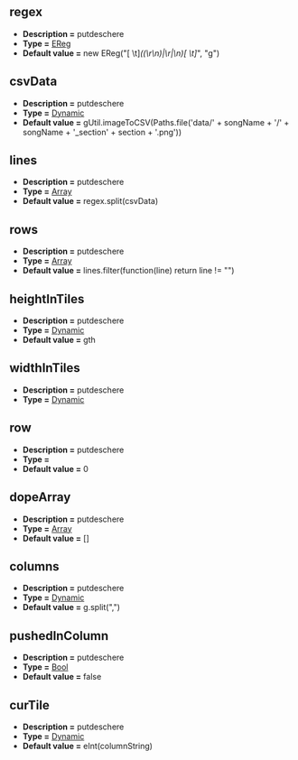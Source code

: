 ## regex
* **Description =** putdeschere
* **Type =** [EReg](https://api.haxeflixel.com/EReg.html)
* **Default value =** new EReg("[ \t]*((\r\n)|\r|\n)[ \t]*", "g")

## csvData
* **Description =** putdeschere
* **Type =** [Dynamic](https://api.haxeflixel.com/Dynamic.html)
* **Default value =** gUtil.imageToCSV(Paths.file('data/' + songName + '/' + songName + '_section' + section + '.png'))

## lines
* **Description =** putdeschere
* **Type =** [Array<String>](https://api.haxeflixel.com/Array.html)
* **Default value =** regex.split(csvData)

## rows
* **Description =** putdeschere
* **Type =** [Array<String>](https://api.haxeflixel.com/Array.html)
* **Default value =** lines.filter(function(line) return line != "")

## heightInTiles
* **Description =** putdeschere
* **Type =** [Dynamic](https://api.haxeflixel.com/Dynamic.html)
* **Default value =** gth

## widthInTiles
* **Description =** putdeschere
* **Type =** [Dynamic](https://api.haxeflixel.com/Dynamic.html)

## row
* **Description =** putdeschere
* **Type =** [](https://api.haxeflixel.com/Int.html)
* **Default value =** 0

## dopeArray
* **Description =** putdeschere
* **Type =** [Array<Int>](https://api.haxeflixel.com/Array.html)
* **Default value =** []

## columns
* **Description =** putdeschere
* **Type =** [Dynamic](https://api.haxeflixel.com/Dynamic.html)
* **Default value =** g.split(",")

## pushedInColumn
* **Description =** putdeschere
* **Type =** [Bool](https://api.haxeflixel.com/Bool.html)
* **Default value =** false

## curTile
* **Description =** putdeschere
* **Type =** [Dynamic](https://api.haxeflixel.com/Dynamic.html)
* **Default value =** eInt(columnString)


